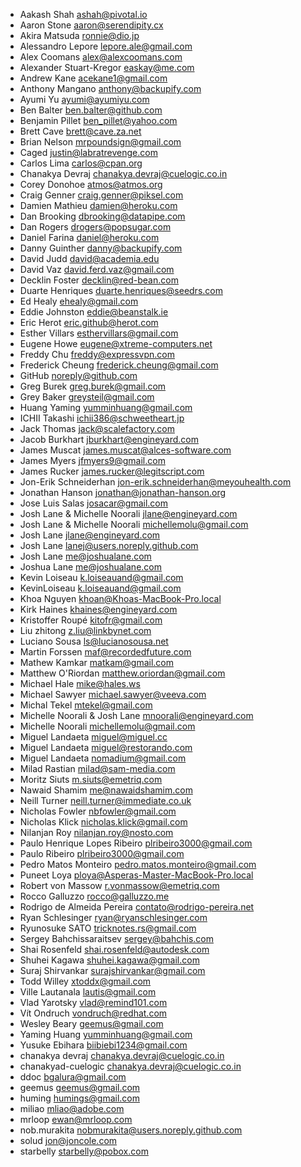 * Aakash Shah <ashah@pivotal.io>
* Aaron Stone <aaron@serendipity.cx>
* Akira Matsuda <ronnie@dio.jp>
* Alessandro Lepore <lepore.ale@gmail.com>
* Alex Coomans <alex@alexcoomans.com>
* Alexander Stuart-Kregor <easkay@me.com>
* Andrew Kane <acekane1@gmail.com>
* Anthony Mangano <anthony@backupify.com>
* Ayumi Yu <ayumi@ayumiyu.com>
* Ben Balter <ben.balter@github.com>
* Benjamin Pillet <ben_pillet@yahoo.com>
* Brett Cave <brett@cave.za.net>
* Brian Nelson <mrpoundsign@gmail.com>
* Caged <justin@labratrevenge.com>
* Carlos Lima <carlos@cpan.org>
* Chanakya Devraj <chanakya.devraj@cuelogic.co.in>
* Corey Donohoe <atmos@atmos.org>
* Craig Genner <craig.genner@piksel.com>
* Damien Mathieu <damien@heroku.com>
* Dan Brooking <dbrooking@datapipe.com>
* Dan Rogers <drogers@popsugar.com>
* Daniel Farina <daniel@heroku.com>
* Danny Guinther <danny@backupify.com>
* David Judd <david@academia.edu>
* David Vaz <david.ferd.vaz@gmail.com>
* Decklin Foster <decklin@red-bean.com>
* Duarte Henriques <duarte.henriques@seedrs.com>
* Ed Healy <ehealy@gmail.com>
* Eddie Johnston <eddie@beanstalk.ie>
* Eric Herot <eric.github@herot.com>
* Esther Villars <esthervillars@gmail.com>
* Eugene Howe <eugene@xtreme-computers.net>
* Freddy Chu <freddy@expressvpn.com>
* Frederick Cheung <frederick.cheung@gmail.com>
* GitHub <noreply@github.com>
* Greg Burek <greg.burek@gmail.com>
* Grey Baker <greysteil@gmail.com>
* Huang Yaming <yumminhuang@gmail.com>
* ICHII Takashi <ichii386@schweetheart.jp>
* Jack Thomas <jack@scalefactory.com>
* Jacob Burkhart <jburkhart@engineyard.com>
* James Muscat <james.muscat@alces-software.com>
* James Myers <jfmyers9@gmail.com>
* James Rucker <james.rucker@legitscript.com>
* Jon-Erik Schneiderhan <jon-erik.schneiderhan@meyouhealth.com>
* Jonathan Hanson <jonathan@jonathan-hanson.org>
* Jose Luis Salas <josacar@gmail.com>
* Josh Lane & Michelle Noorali <jlane@engineyard.com>
* Josh Lane & Michelle Noorali <michellemolu@gmail.com>
* Josh Lane <jlane@engineyard.com>
* Josh Lane <lanej@users.noreply.github.com>
* Josh Lane <me@joshualane.com>
* Joshua Lane <me@joshualane.com>
* Kevin Loiseau <k.loiseauand@gmail.com>
* KevinLoiseau <k.loiseauand@gmail.com>
* Khoa Nguyen <khoan@Khoas-MacBook-Pro.local>
* Kirk Haines <khaines@engineyard.com>
* Kristoffer Roupé <kitofr@gmail.com>
* Liu zhitong <z.liu@linkbynet.com>
* Luciano Sousa <ls@lucianosousa.net>
* Martin Forssen <maf@recordedfuture.com>
* Mathew Kamkar <matkam@gmail.com>
* Matthew O'Riordan <matthew.oriordan@gmail.com>
* Michael Hale <mike@hales.ws>
* Michael Sawyer <michael.sawyer@veeva.com>
* Michal Tekel <mtekel@gmail.com>
* Michelle Noorali & Josh Lane <mnoorali@engineyard.com>
* Michelle Noorali <michellemolu@gmail.com>
* Miguel Landaeta <miguel@miguel.cc>
* Miguel Landaeta <miguel@restorando.com>
* Miguel Landaeta <nomadium@gmail.com>
* Milad Rastian <milad@sam-media.com>
* Moritz Siuts <m.siuts@emetriq.com>
* Nawaid Shamim <me@nawaidshamim.com>
* Neill Turner <neill.turner@immediate.co.uk>
* Nicholas Fowler <nbfowler@gmail.com>
* Nicholas Klick <nicholas.klick@gmail.com>
* Nilanjan Roy <nilanjan.roy@nosto.com>
* Paulo Henrique Lopes Ribeiro <plribeiro3000@gmail.com>
* Paulo Ribeiro <plribeiro3000@gmail.com>
* Pedro Matos Monteiro <pedro.matos.monteiro@gmail.com>
* Puneet Loya <ploya@Asperas-Master-MacBook-Pro.local>
* Robert von Massow <r.vonmassow@emetriq.com>
* Rocco Galluzzo <rocco@galluzzo.me>
* Rodrigo de Almeida Pereira <contato@rodrigo-pereira.net>
* Ryan Schlesinger <ryan@ryanschlesinger.com>
* Ryunosuke SATO <tricknotes.rs@gmail.com>
* Sergey Bahchissaraitsev <sergey@bahchis.com>
* Shai Rosenfeld <shai.rosenfeld@autodesk.com>
* Shuhei Kagawa <shuhei.kagawa@gmail.com>
* Suraj Shirvankar <surajshirvankar@gmail.com>
* Todd Willey <xtoddx@gmail.com>
* Ville Lautanala <lautis@gmail.com>
* Vlad Yarotsky <vlad@remind101.com>
* Vít Ondruch <vondruch@redhat.com>
* Wesley Beary <geemus@gmail.com>
* Yaming Huang <yumminhuang@gmail.com>
* Yusuke Ebihara <biibiebi1234@gmail.com>
* chanakya devraj <chanakya.devraj@cuelogic.co.in>
* chanakyad-cuelogic <chanakya.devraj@cuelogic.co.in>
* ddoc <bgalura@gmail.com>
* geemus <geemus@gmail.com>
* huming <humings@gmail.com>
* miliao <mliao@adobe.com>
* mrloop <ewan@mrloop.com>
* nob.murakita <nobmurakita@users.noreply.github.com>
* solud <jon@joncole.com>
* starbelly <starbelly@pobox.com>